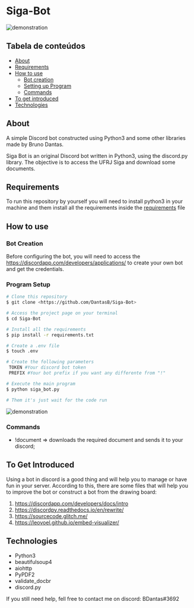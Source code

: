 # Siga-Bot

![demonstration](https://cdn.discordapp.com/attachments/539836343094870016/830289568300662824/unknown.png)

## Tabela de conteúdos

<!--ts-->
   * [About](#about)
   * [Requirements](#requirements)
   * [How to use](#how-to-use)
      * [Bot creation](#bot-creation)
      * [Setting up Program](#program-setup)
      * [Commands](#commands)
   * [To get introduced](#to-get-introduced)
   * [Technologies](#technologies)
<!--te-->

## About

A simple Discord bot constructed using Python3 and some other libraries made by Bruno Dantas.

Siga Bot is an original Discord bot written in Python3, using the discord.py library. The objective is to access the UFRJ Siga and download some documents.

## Requirements

To run this repository by yourself you will need to install python3 in your machine and them install all the requirements inside the [requirements](requirements.txt) file

## How to use

### Bot Creation

Before configuring the bot, you will need to access the https://discordapp.com/developers/applications/ to create your own bot and get the credentials.

### Program Setup

```bash
# Clone this repository
$ git clone <https://github.com/DantasB/Siga-Bot>

# Access the project page on your terminal
$ cd Siga-Bot

# Install all the requirements
$ pip install -r requirements.txt

# Create a .env file
$ touch .env  

# Create the following parameters
 TOKEN #Your discord bot token
 PREFIX #Your bot prefix if you want any differente from "!"

# Execute the main program
$ python siga_bot.py

# Them it's just wait for the code run
```
![demonstration](https://cdn.discordapp.com/attachments/539836343094870016/830289349781618738/unknown.png)

### Commands

- !document <Login> <Password> <Type Of Document> => downloads the required document and sends it to your discord;


## To Get Introduced

Using a bot in discord is a good thing and will help you to manage or have fun in your server. According to this, there are some files that will help you to improve the bot or construct a bot from the drawing board:
1. https://discordapp.com/developers/docs/intro
2. https://discordpy.readthedocs.io/en/rewrite/
3. https://sourcecode.glitch.me/
4. https://leovoel.github.io/embed-visualizer/

## Technologies

* Python3
* beautifulsoup4
* aiohttp
* PyPDF2
* validate_docbr
* discord.py


If you still need help, fell free to contact me on discord: BDantas#3692